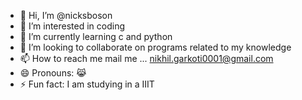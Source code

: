 - 👋 Hi, I’m @nicksboson
- 👀 I’m interested in coding
- 🌱 I’m currently learning c and python
- 💞️ I’m looking to collaborate on programs related to my knowledge 
- 📫 How to reach me mail me ... nikhil.garkoti0001@gmail.com
- 😄 Pronouns: 😹 
- ⚡ Fun fact: I am studying in a IIIT 

<!---
nicksboson/nicksboson is a ✨ special ✨ repository because its `README.md` (this file) appears on your GitHub profile.
You can click the Preview link to take a look at your changes.
--->
